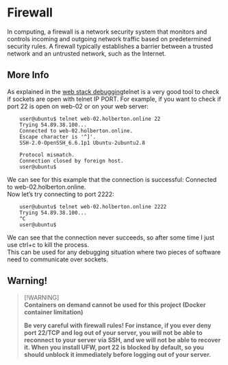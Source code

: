 # Firewall

In computing, a firewall is a network security system that monitors and controls incoming and outgoing network traffic based on predetermined security rules. A firewall typically establishes a barrier between a trusted network and an untrusted network, such as the Internet.

More Info
---------------

As explained in the [web stack debugging](https://github.com/the1Riddle/alx-system_engineering-devops/tree/master/0x0E-web_stack_debugging_1#web-stack-debugging-1)telnet is a very good tool to check if sockets are open with telnet IP PORT. For example, if you want to check if port 22 is open on web-02 or on  your web server:

        user@ubuntu$ telnet web-02.holberton.online 22
        Trying 54.89.38.100...
        Connected to web-02.holberton.online.
        Escape character is '^]'.
        SSH-2.0-OpenSSH_6.6.1p1 Ubuntu-2ubuntu2.8

        Protocol mismatch.
        Connection closed by foreign host.
        user@ubuntu$

We can see for this example that the connection is successful: Connected to web-02.holberton.online.
<br>
Now let’s try connecting to port 2222:

        user@ubuntu$ telnet web-02.holberton.online 2222
        Trying 54.89.38.100...
        ^C
        user@ubuntu$

We can see that the connection never succeeds, so after some time I just use ctrl+c to kill the process.
<br>
This can be used for any debugging situation where two pieces of software need to communicate over sockets.

Warning!
---------------

> [!WARNING]<br>
> **Containers on demand cannot be used for this project (Docker container limitation)**<br>
>
> **Be very careful with firewall rules! For instance, if you ever deny port 22/TCP and log out of your server, you will not be able to reconnect to your server via SSH, and we will not be able to recover it. When you install UFW, port 22 is blocked by default, so you should unblock it immediately before logging out of your server.**

